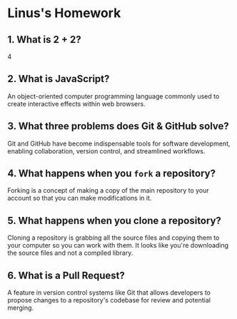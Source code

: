 # Linus's Homework

## 1. What is 2 + 2?

4

## 2. What is JavaScript?

An object-oriented computer programming language commonly used to create interactive effects within web browsers.

## 3. What three problems does Git & GitHub solve?

Git and GitHub have become indispensable tools for software development, enabling collaboration, version control, and streamlined workflows.

## 4. What happens when you `fork` a repository?

Forking is a concept of making a copy of the main repository to your account so that you can make modifications in it.

## 5. What happens when you clone a repository?

Cloning a repository is grabbing all the source files and copying them to your computer so you can work with them. It looks like you're downloading the source files and not a compiled library.

## 6. What is a Pull Request?

A feature in version control systems like Git that allows developers to propose changes to a repository's codebase for review and potential merging. 
